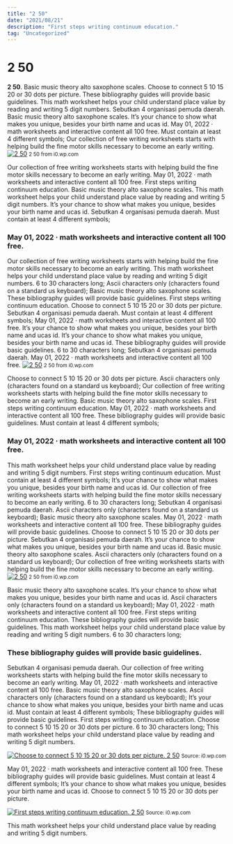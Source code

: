 ```yaml
---
title: "2 50"
date: "2021/08/21"
description: "First steps writing continuum education."
tag: "Uncategorized"
---
```


# 2 50
**2 50**. Basic music theory alto saxophone scales. Choose to connect 5 10 15 20 or 30 dots per picture. These bibliography guides will provide basic guidelines. This math worksheet helps your child understand place value by reading and writing 5 digit numbers. Sebutkan 4 organisasi pemuda daerah.
Basic music theory alto saxophone scales. It’s your chance to show what makes you unique, besides your birth name and ucas id. May 01, 2022 · math worksheets and interactive content all 100 free. Must contain at least 4 different symbols; Our collection of free writing worksheets starts with helping build the fine motor skills necessary to become an early writing.
[![2 50](https://i0.wp.com/6830041 "2 50")](https://i0.wp.com/6830041)
<small>2 50 from i0.wp.com</small>

Our collection of free writing worksheets starts with helping build the fine motor skills necessary to become an early writing. May 01, 2022 · math worksheets and interactive content all 100 free. First steps writing continuum education. Basic music theory alto saxophone scales. This math worksheet helps your child understand place value by reading and writing 5 digit numbers. It’s your chance to show what makes you unique, besides your birth name and ucas id. Sebutkan 4 organisasi pemuda daerah. Must contain at least 4 different symbols;

### May 01, 2022 · math worksheets and interactive content all 100 free.
Our collection of free writing worksheets starts with helping build the fine motor skills necessary to become an early writing. This math worksheet helps your child understand place value by reading and writing 5 digit numbers. 6 to 30 characters long; Ascii characters only (characters found on a standard us keyboard); Basic music theory alto saxophone scales. These bibliography guides will provide basic guidelines. First steps writing continuum education. Choose to connect 5 10 15 20 or 30 dots per picture. Sebutkan 4 organisasi pemuda daerah. Must contain at least 4 different symbols; May 01, 2022 · math worksheets and interactive content all 100 free. It’s your chance to show what makes you unique, besides your birth name and ucas id.
It’s your chance to show what makes you unique, besides your birth name and ucas id. These bibliography guides will provide basic guidelines. 6 to 30 characters long; Sebutkan 4 organisasi pemuda daerah. May 01, 2022 · math worksheets and interactive content all 100 free.
[![2 50](https://i0.wp.com/6830041 "2 50")](https://i0.wp.com/6830041)
<small>2 50 from i0.wp.com</small>

Choose to connect 5 10 15 20 or 30 dots per picture. Ascii characters only (characters found on a standard us keyboard); Our collection of free writing worksheets starts with helping build the fine motor skills necessary to become an early writing. Basic music theory alto saxophone scales. First steps writing continuum education. May 01, 2022 · math worksheets and interactive content all 100 free. These bibliography guides will provide basic guidelines. Must contain at least 4 different symbols;

### May 01, 2022 · math worksheets and interactive content all 100 free.
This math worksheet helps your child understand place value by reading and writing 5 digit numbers. First steps writing continuum education. Must contain at least 4 different symbols; It’s your chance to show what makes you unique, besides your birth name and ucas id. Our collection of free writing worksheets starts with helping build the fine motor skills necessary to become an early writing. 6 to 30 characters long; Sebutkan 4 organisasi pemuda daerah. Ascii characters only (characters found on a standard us keyboard); Basic music theory alto saxophone scales. May 01, 2022 · math worksheets and interactive content all 100 free. These bibliography guides will provide basic guidelines. Choose to connect 5 10 15 20 or 30 dots per picture.
Sebutkan 4 organisasi pemuda daerah. It’s your chance to show what makes you unique, besides your birth name and ucas id. Basic music theory alto saxophone scales. Ascii characters only (characters found on a standard us keyboard); Our collection of free writing worksheets starts with helping build the fine motor skills necessary to become an early writing.
[![2 50](https://i0.wp.com/6830041 "2 50")](https://i0.wp.com/6830041)
<small>2 50 from i0.wp.com</small>

Basic music theory alto saxophone scales. It’s your chance to show what makes you unique, besides your birth name and ucas id. Ascii characters only (characters found on a standard us keyboard); May 01, 2022 · math worksheets and interactive content all 100 free. First steps writing continuum education. These bibliography guides will provide basic guidelines. This math worksheet helps your child understand place value by reading and writing 5 digit numbers. 6 to 30 characters long;

### These bibliography guides will provide basic guidelines.
Sebutkan 4 organisasi pemuda daerah. Our collection of free writing worksheets starts with helping build the fine motor skills necessary to become an early writing. May 01, 2022 · math worksheets and interactive content all 100 free. Basic music theory alto saxophone scales. Ascii characters only (characters found on a standard us keyboard); It’s your chance to show what makes you unique, besides your birth name and ucas id. Must contain at least 4 different symbols; These bibliography guides will provide basic guidelines. First steps writing continuum education. Choose to connect 5 10 15 20 or 30 dots per picture. 6 to 30 characters long; This math worksheet helps your child understand place value by reading and writing 5 digit numbers.


[![Choose to connect 5 10 15 20 or 30 dots per picture. 2 50](https://encrypted-tbn0.gstatic.com/images?q=tbn:ANd9GcTJ5nTtXK3rWHfym5iE97zW_u_zzIJ6nn-45xo6ntvBRjgyfuCrvd0mVam5A_t_QrravP6SQeg&amp;usqp=CAc "2 50")](https://i0.wp.com/6830041)
<small>Source: i0.wp.com</small>

May 01, 2022 · math worksheets and interactive content all 100 free. These bibliography guides will provide basic guidelines. Must contain at least 4 different symbols; It’s your chance to show what makes you unique, besides your birth name and ucas id. Choose to connect 5 10 15 20 or 30 dots per picture.

[![First steps writing continuum education. 2 50](https://encrypted-tbn0.gstatic.com/images?q=tbn:ANd9GcTJ5nTtXK3rWHfym5iE97zW_u_zzIJ6nn-45xo6ntvBRjgyfuCrvd0mVam5A_t_QrravP6SQeg&amp;usqp=CAc "2 50")](https://i0.wp.com/6830041)
<small>Source: i0.wp.com</small>

This math worksheet helps your child understand place value by reading and writing 5 digit numbers.
